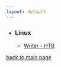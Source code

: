 ```yaml
---
layout: default
---
```


- ### Linux
    - [<p1> Writer - HTB </p1>](./boxes/writer-htb.html)


[back to main page](./)
